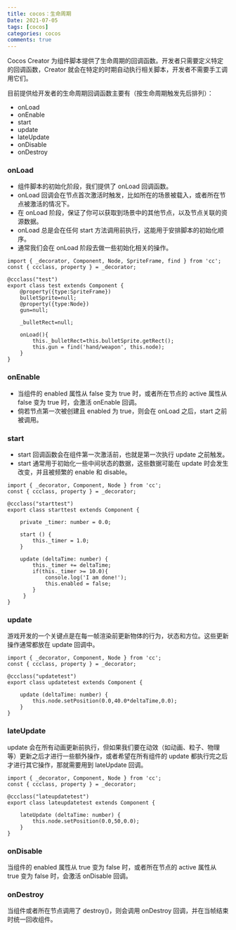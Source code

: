 ```yaml
---
title: cocos：生命周期
Date: 2021-07-05
tags: [cocos]
categories: cocos
comments: true
---
```


Cocos Creator 为组件脚本提供了生命周期的回调函数。开发者只需要定义特定的回调函数，Creator 就会在特定的时期自动执行相关脚本，开发者不需要手工调用它们。

目前提供给开发者的生命周期回调函数主要有（按生命周期触发先后排列）：

- onLoad
- onEnable
- start
- update
- lateUpdate
- onDisable
- onDestroy


### onLoad
- 组件脚本的初始化阶段，我们提供了 onLoad 回调函数。
- onLoad 回调会在节点首次激活时触发，比如所在的场景被载入，或者所在节点被激活的情况下。
- 在 onLoad 阶段，保证了你可以获取到场景中的其他节点，以及节点关联的资源数据。
- onLoad 总是会在任何 start 方法调用前执行，这能用于安排脚本的初始化顺序。
- 通常我们会在 onLoad 阶段去做一些初始化相关的操作。

```
import { _decorator, Component, Node, SpriteFrame, find } from 'cc';
const { ccclass, property } = _decorator;

@ccclass("test")
export class test extends Component {
    @property({type:SpriteFrame})
    bulletSprite=null;
    @property({type:Node})
    gun=null;

    _bulletRect=null;

    onLoad(){
        this._bulletRect=this.bulletSprite.getRect();
        this.gun = find('hand/weapon', this.node);
    }
}
```

### onEnable
- 当组件的 enabled 属性从 false 变为 true 时，或者所在节点的 active 属性从 false 变为 true 时，会激活 onEnable 回调。
- 倘若节点第一次被创建且 enabled 为 true，则会在 onLoad 之后，start 之前被调用。

### start
- start 回调函数会在组件第一次激活前，也就是第一次执行 update 之前触发。
- start 通常用于初始化一些中间状态的数据，这些数据可能在 update 时会发生改变，并且被频繁的 enable 和 disable。

```
import { _decorator, Component, Node } from 'cc';
const { ccclass, property } = _decorator;

@ccclass("starttest")
export class starttest extends Component {

    private _timer: number = 0.0;

    start () {
        this._timer = 1.0;
    }

    update (deltaTime: number) {
        this._timer += deltaTime;
        if(this._timer >= 10.0){
            console.log('I am done!');
            this.enabled = false;
        }
     }
}
```

### update
游戏开发的一个关键点是在每一帧渲染前更新物体的行为，状态和方位。这些更新操作通常都放在 update 回调中。

```
import { _decorator, Component, Node } from 'cc';
const { ccclass, property } = _decorator;

@ccclass("updatetest")
export class updatetest extends Component {

    update (deltaTime: number) {
        this.node.setPosition(0.0,40.0*deltaTime,0.0);
    }
}
```

### lateUpdate
update 会在所有动画更新前执行，但如果我们要在动效（如动画、粒子、物理等）更新之后才进行一些额外操作，或者希望在所有组件的 update 都执行完之后才进行其它操作，那就需要用到 lateUpdate 回调。

```
import { _decorator, Component, Node } from 'cc';
const { ccclass, property } = _decorator;

@ccclass("lateupdatetest")
export class lateupdatetest extends Component {

    lateUpdate (deltaTime: number) {
        this.node.setPosition(0.0,50,0.0);
    }
}
```

### onDisable
当组件的 enabled 属性从 true 变为 false 时，或者所在节点的 active 属性从 true 变为 false 时，会激活 onDisable 回调。

### onDestroy
当组件或者所在节点调用了 destroy()，则会调用 onDestroy 回调，并在当帧结束时统一回收组件。